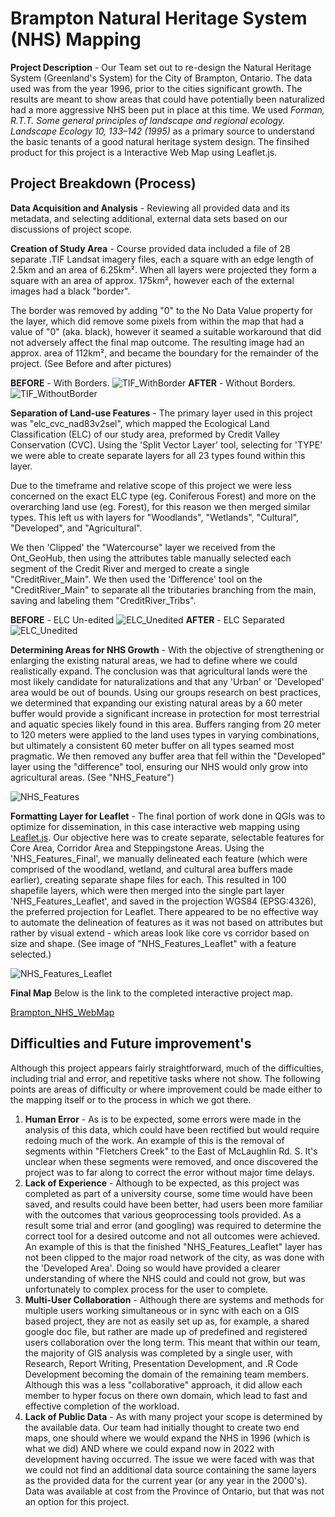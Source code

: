 # Brampton Natural Heritage System (NHS) Mapping

**Project Description** - Our Team set out to re-design the Natural Heritage System (Greenland's System) for the City of Brampton, Ontario. The data used was from the year 1996, prior to the cities significant growth. The results are meant to show areas that could have potentially been naturalized had a more aggressive NHS been put in place at this time. We used *Forman, R.T.T. Some general principles of landscape and regional ecology. Landscape Ecology 10, 133–142 (1995)* as a primary source to understand the basic tenants of a good natural heritage system design. The finsihed product for this project is a Interactive Web Map using Leaflet.js. 

## Project Breakdown (Process)

**Data Acquisition and Analysis** - Reviewing all provided data and its metadata, and selecting additional, external data sets based on our discussions of project scope. 

**Creation of Study Area** - Course provided data included a file of 28 separate .TIF Landsat imagery files, each a square with an edge length of 2.5km and an area of 6.25km². When all layers were projected they form a square with an area of approx. 175km², however each of the external images had a black "border". 

The border was removed by adding "0" to the No Data Value property for the layer, which did remove some pixels from within the map that had a value of "0" (aka. black), however it seamed a suitable workaround that did not adversely affect the final map outcome. The resulting image had an approx. area of 112km², and became the boundary for the remainder of the project. (See Before and after pictures)

**BEFORE** - With Borders.
![TIF_WithBorder](/imgs/TIF_WithBorder2.jpg)
**AFTER** - Without Borders.
![TIF_WithoutBorder](/imgs/TIF_WithoutBorder2.jpg)

**Separation of Land-use Features** - The primary layer used in this project was "elc_cvc_nad83v2sel", which mapped the Ecological Land Classification (ELC) of our study area, preformed by Credit Valley Conservation (CVC). Using the 'Split Vector Layer' tool, selecting for 'TYPE' we were able to create separate layers for all 23 types found within this layer. 

Due to the timeframe and relative scope of this project we were less concerned on the exact ELC type (eg. Coniferous Forest) and more on the overarching land use (eg. Forest), for this reason we then merged similar types. This left us with layers for "Woodlands", "Wetlands", "Cultural", "Developed", and "Agricultural". 

We then 'Clipped' the "Watercourse" layer we received from the Ont_GeoHub, then using the attributes table manually selected each segment of the Credit River and merged to create a single "CreditRiver_Main". We then used the 'Difference' tool on the "CreditRiver_Main" to separate all the tributaries branching from the main, saving and labeling them "CreditRiver_Tribs".

**BEFORE** - ELC Un-edited
![ELC_Unedited](/imgs/ELC_Type_Unedited.jpg "ELC Type Unedited")
**AFTER** - ELC Separated
![ELC_Unedited](/imgs/ELC_Type_Seperated.jpg "ELC Type Separated")

**Determining Areas for NHS Growth** - With the objective of strengthening or enlarging the existing natural areas, we had to define where we could realistically expand. The conclusion was that agricultural lands were the most likely candidate for naturalizations and that any 'Urban' or 'Developed' area would be out of bounds. Using our groups research on best practices, we determined that expanding our existing natural areas by a 60 meter buffer would provide a significant increase in protection for most terrestrial and aquatic species likely found in this area. Buffers ranging from 20 meter to 120 meters were applied to the land uses types in varying combinations, but ultimately a consistent 60 meter buffer on all types seamed most pragmatic. We then removed any buffer area that fell within the "Developed" layer using the "difference" tool, ensuring our NHS would only grow into agricultural areas. (See "NHS_Feature")

![NHS_Features](/imgs/NHS_Features.jpg "NHS Features")

**Formatting Layer for Leaflet** - The final portion of work done in QGIs was to optimize for dissemination, in this case interactive web mapping using [Leaflet.js](https://leafletjs.com/SlavaUkraini/). Our objective here was to create separate, selectable features for Core Area, Corridor Area and Steppingstone Areas. Using the 'NHS_Features_Final', we manually delineated each feature (which were comprised of the woodland, wetland, and cultural area buffers made earlier), creating separate shape files for each. This resulted in 100 shapefile layers, which were then merged into the single part layer 'NHS_Features_Leaflet', and saved in the projection WGS84 (EPSG:4326), the preferred projection for Leaflet. There appeared to be no effective way to automate the delineation of features as it was not based on attributes but rather by visual extend - which areas look like core vs corridor based on size and shape. (See image of "NHS_Features_Leaflet" with a feature selected.)

![NHS_Features_Leaflet](/imgs/NHS_Features_Leaflet_Select.jpg)

**Final Map**
Below is the link to the completed interactive project map.

[Brampton_NHS_WebMap]()

## Difficulties and Future improvement's
Although this project appears fairly straightforward, much of the difficulties, including trial and error, and repetitive tasks where not show. The following points are areas of difficulty or where improvement could be made either to the mapping itself or to the process in which we got there.
1. **Human Error** - As is to be expected, some errors were made in the analysis of this data, which could have been rectified but would require redoing much of the work. An example of this is the removal of segments within "Fletchers Creek" to the East of McLaughlin Rd. S. It's unclear when these segments were removed, and once discovered the project was to far along to correct the error without major time delays.
2. **Lack of Experience** - Although to be expected, as this project was completed as part of a university course, some time would have been saved, and results could have been better, had users been more familiar with the outcomes that various geoprocessing tools provided. As a result some trial and error (and googling) was required to determine the correct tool for a desired outcome and not all outcomes were achieved. An example of this is that the finished "NHS_Features_Leaflet" layer has not been clipped to the major road network of the city, as was done with the 'Developed Area'. Doing so would have provided a clearer understanding of where the NHS could and could not grow, but was unfortunately to complex process for the user to complete. 
3. **Multi-User Collaboration** - Although there are systems and methods for multiple users working simultaneous or in sync with each on a GIS based project, they are not as easily set up as, for example, a shared google doc file, but rather are made up of predefined and registered users collaboration over the long term. This meant that within our team, the majority of GIS analysis was completed by a single user, with Research, Report Writing, Presentation Development, and .R Code Development becoming the domain of the remaining team members. Although this was a less "collaborative" approach, it did allow each member to hyper focus on there own domain, which lead to fast and effective completion of the workload. 
4. **Lack of Public Data** - As with many project your scope is determined by the available data. Our team had initially thought to create two end maps, one should where we would expand the NHS in 1996 (which is what we did) AND where we could expand now in 2022 with development having occurred. The issue we were faced with was that we could not find an additional data source containing the same layers as the provided data for the current year (or any year in the 2000's). Data was available at cost from the Province of Ontario, but that was not an option for this project.
